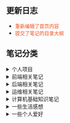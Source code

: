 ## 更新日志

- <font color="#f54e1b" size="2">重新编辑了首页内容</font>
- <font color="#f54e1b" size="2">提交了笔记的目录大纲</font>

## 笔记分类

<details>
  <summary>个人项目</summary>
  <p><a href="https://github.com/linmingdao/v-bonjure" target="_blank">v-bonjure，基于 Vue 的前端脚手架</a></p>
  <p><a href="https://github.com/linmingdao/SVGraffiti" target="_blank">SVGraffiti，基于 SVG 的涂鸦控件</a></p>
</details>

<details>
  <summary>前端相关笔记</summary>

  - 自适应的 app：
    - 单独的 h5 页面，单独的 pc 端页面，即：移动端 和 pc 端访问不同的站点
    - 自适应移动端和手机端的页面，即：响应式布局，移动端 和 pc 端访问相同的站点

  - Native App

  - Web App，PWA，基本就是：html + css + js + 各种框架 + 各种前端工程化相关的

  - Hibrid App
    - html5 页面：负责快速迭代需求，并且壳提供了不更新 app 的形式就可以获取发布的最新内容
    - 网页引擎：webview or 自己内置的浏览器内核，负责渲染 h5 页面
    - API Bridge：JSbridge：负责容器和 h5 的双向通信
    - 容器（Android 壳，IOS 壳）
    - 当然可以直接使用 Hibrid 开发的相关框架：类似 Ionic 之类

  - API bridge - JSbridge 实现原理
    - https://segmentfault.com/a/1190000010356403
    - IOS
    - Android

  - 小程序

  - RN
  
  - Flutter

</details>

<details>
  <summary>后端相关笔记</summary>
</details>

<details>
  <summary>运维相关笔记</summary>
</details>

<details>
  <summary>计算机基础知识笔记</summary>
</details>
<details>
  <summary>一些生活感想</summary>
</details>

<details>
  <summary>一些个人爱好</summary>
</details>
